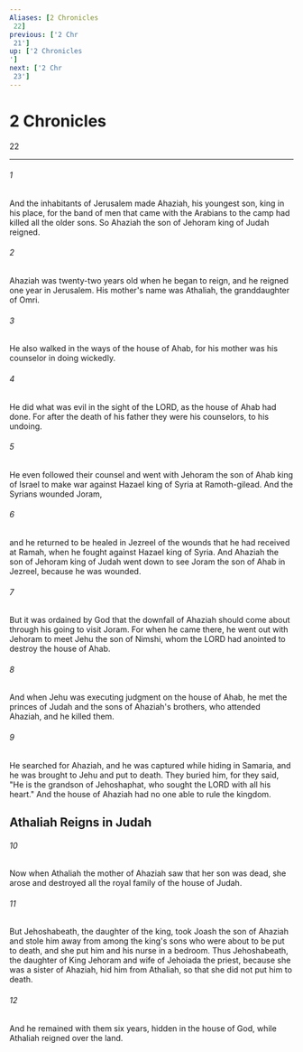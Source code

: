 ```yaml
---
Aliases: [2 Chronicles 22]
previous: ['2 Chr 21']
up: ['2 Chronicles']
next: ['2 Chr 23']
---
```

# 2 Chronicles 22

***
 

###### 1 
And the inhabitants of Jerusalem made Ahaziah, his youngest son, king in his place, for the band of men that came with the Arabians to the camp had killed all the older sons. So Ahaziah the son of Jehoram king of Judah reigned.  

###### 2 
Ahaziah was twenty-two years old when he began to reign, and he reigned one year in Jerusalem. His mother's name was Athaliah, the granddaughter of Omri.  

###### 3 
He also walked in the ways of the house of Ahab, for his mother was his counselor in doing wickedly.  

###### 4 
He did what was evil in the sight of the LORD, as the house of Ahab had done. For after the death of his father they were his counselors, to his undoing.  

###### 5 
He even followed their counsel and went with Jehoram the son of Ahab king of Israel to make war against Hazael king of Syria at Ramoth-gilead. And the Syrians wounded Joram,  

###### 6 
and he returned to be healed in Jezreel of the wounds that he had received at Ramah, when he fought against Hazael king of Syria. And Ahaziah the son of Jehoram king of Judah went down to see Joram the son of Ahab in Jezreel, because he was wounded.  

###### 7 
But it was ordained by God that the downfall of Ahaziah should come about through his going to visit Joram. For when he came there, he went out with Jehoram to meet Jehu the son of Nimshi, whom the LORD had anointed to destroy the house of Ahab.  

###### 8 
And when Jehu was executing judgment on the house of Ahab, he met the princes of Judah and the sons of Ahaziah's brothers, who attended Ahaziah, and he killed them.  

###### 9 
He searched for Ahaziah, and he was captured while hiding in Samaria, and he was brought to Jehu and put to death. They buried him, for they said, "He is the grandson of Jehoshaphat, who sought the LORD with all his heart." And the house of Ahaziah had no one able to rule the kingdom.  ## Athaliah Reigns in Judah  

###### 10 
Now when Athaliah the mother of Ahaziah saw that her son was dead, she arose and destroyed all the royal family of the house of Judah.  

###### 11 
But Jehoshabeath, the daughter of the king, took Joash the son of Ahaziah and stole him away from among the king's sons who were about to be put to death, and she put him and his nurse in a bedroom. Thus Jehoshabeath, the daughter of King Jehoram and wife of Jehoiada the priest, because she was a sister of Ahaziah, hid him from Athaliah, so that she did not put him to death.  

###### 12 
And he remained with them six years, hidden in the house of God, while Athaliah reigned over the land.
